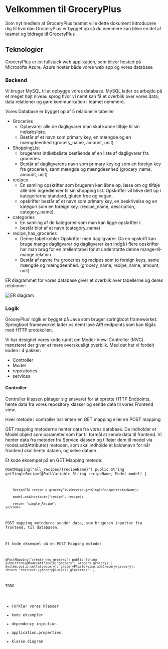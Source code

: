 <h1>Velkommen til GroceryPlus</h1>

Som nyt medlem af GroceryPlus teamet ville dette dokument introducere dig til hvordan GroceryPlus er bygget op så du nemmere kan blive en del af teamet og bidrage til GroceryPlus

<h2>Teknologier</h2>
GroceryPlus er en fullstack web applikation, som bliver hosted på Microsofts Azure. Azure hoster både vores web app og vores database

<h3>Backend</h3>
Vi bruger MySQL til at opbygge vores database. MySQL lader os arbejde på et meget højt niveau sprog hvor vi nemt kan få et overblik over vores data, data relationer og gøre kommunikation i teamet nemmere.

Vores Database er bygget op af 5 relaionelle tabeller

+ Groceries
  + Opbevarer alle de dagligvarer man skal kunne tilføje til sin indkøbsliste. 
  + Består af et navn som primary key, en mængde og en mængdeenhed (grocery_name, amount, unit) 
+ ShoppingList
  + brugerens indkøbsliste bestående af en liste af dagligvarer fra groceries.
  + Består af dagligvarens navn som primary key og som en foreign key fra grocerien, samt mængde og mængdeenhed (grocery_name, amount, unit)
+ recipes
  + En samling opskrifter som brugeren  kan åbne op, læse om og tilføje alle den ingredienser til sin shopping list. Opskrifter vil blive delt op i kategorierne standard, gluten free og vegan.
  + opskrifter består af et navn som primary key, en beskrivelse og en kategori som en foreign key. (recipe_name, description, category_name).
+ categories
  + En samling af de kategorier som man kan ligge opskrifter i.
  + består blot af et navn (category_name)
+ recipe_has_groceries
  + Denne tabel kobler Opskrifter med dagligvarer. Da en opskrift kan bruge mange dagligvarer og dagligvarer kan indgå i flere opskrifter har man brug for en mellemtabel for at understøtte denne mange-til-mange relation.
  + Består af navne fra groceries og recipes som to foreign keys, same mængde og mængdeenhed. (grocery_name, recipe_name, amount, unit)

ER diagrammet for vores database giver et overblik over tabellerne og deres relationer:

![ER diagram](/https://raw.githubusercontent.com/MeH2607/GroceryPlus/main/er%20diagram.PNG "ER diagram")

<h3>Logik</h3>
GroceyPlus' logik er bygget på Java som bruger springboot frameworket. Springboot frameworket lader os nemt lave API endpoints som kan tilgås med HTTP protokollen. 

Vi har designet vores kode rundt om Model-View-Controller (MVC) mønsteret der giver et mere overskueligt overblik. Med det har vi fordelt koden i 4 pakker:

- Controller
- Model
- repositories
- services

<h4>Controller</h4>
Controller klassen påtager sig ansvaret for at oprette HTTP Endpoints, hente data fra vores repository klasser og sende data til vores Frontend view.

Hver metode i controller har enten en GET mapping eller en POST mapping

GET mapping metoderne henter data fra vores database. De indholder et Model objekt som parameter som har til formål at sende data til frontend. Vi henter data fra metoder fra Service klassen og tilføjer dem til model via model.addAttribute() metoden, som skal indholde et kaldenavn for når frontend skal hente dataen, og selve dataen.

Et kode eksempel på en GET Mapping metode:

<code>@GetMapping("all_recipes/{recipeName}")
    public String getSingleRecipe(@PathVariable String recipeName, Model model) {

        RecipeDTO recipe = groceryPlusService.getSingleRecipe(recipeName);

        model.addAttribute("recipe", recipe);

        return "single_Recipe";
    }</code>

POST mapping metoderne sender data, som brugeren inputter fra frontend, til databasen. 

Et kode eksempel på en POST Mapping metode:

<code>@PostMapping("create_new_grocery")
    public String submitForm(@ModelAttribute("grocery") Grocery grocery) {
        System.out.println(grocery);
        groceryPlusService.addGrocery(grocery);
        return "redirect:/groceryplus/all_groceries";
    }</code>

TODO
- Forklar vores klasser
- kode eksempler
- dependency injection
- application.properties
- klasse diagram
